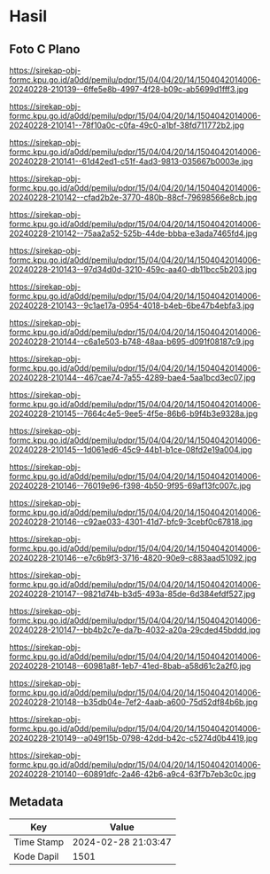 # Hasil

## Foto C Plano

https://sirekap-obj-formc.kpu.go.id/a0dd/pemilu/pdpr/15/04/04/20/14/1504042014006-20240228-210139--6ffe5e8b-4997-4f28-b09c-ab5699d1fff3.jpg

https://sirekap-obj-formc.kpu.go.id/a0dd/pemilu/pdpr/15/04/04/20/14/1504042014006-20240228-210141--78f10a0c-c0fa-49c0-a1bf-38fd711772b2.jpg

https://sirekap-obj-formc.kpu.go.id/a0dd/pemilu/pdpr/15/04/04/20/14/1504042014006-20240228-210141--61d42ed1-c51f-4ad3-9813-035667b0003e.jpg

https://sirekap-obj-formc.kpu.go.id/a0dd/pemilu/pdpr/15/04/04/20/14/1504042014006-20240228-210142--cfad2b2e-3770-480b-88cf-79698566e8cb.jpg

https://sirekap-obj-formc.kpu.go.id/a0dd/pemilu/pdpr/15/04/04/20/14/1504042014006-20240228-210142--75aa2a52-525b-44de-bbba-e3ada7465fd4.jpg

https://sirekap-obj-formc.kpu.go.id/a0dd/pemilu/pdpr/15/04/04/20/14/1504042014006-20240228-210143--97d34d0d-3210-459c-aa40-db11bcc5b203.jpg

https://sirekap-obj-formc.kpu.go.id/a0dd/pemilu/pdpr/15/04/04/20/14/1504042014006-20240228-210143--9c1ae17a-0954-4018-b4eb-6be47b4ebfa3.jpg

https://sirekap-obj-formc.kpu.go.id/a0dd/pemilu/pdpr/15/04/04/20/14/1504042014006-20240228-210144--c6a1e503-b748-48aa-b695-d091f08187c9.jpg

https://sirekap-obj-formc.kpu.go.id/a0dd/pemilu/pdpr/15/04/04/20/14/1504042014006-20240228-210144--467cae74-7a55-4289-bae4-5aa1bcd3ec07.jpg

https://sirekap-obj-formc.kpu.go.id/a0dd/pemilu/pdpr/15/04/04/20/14/1504042014006-20240228-210145--7664c4e5-9ee5-4f5e-86b6-b9f4b3e9328a.jpg

https://sirekap-obj-formc.kpu.go.id/a0dd/pemilu/pdpr/15/04/04/20/14/1504042014006-20240228-210145--1d061ed6-45c9-44b1-b1ce-08fd2e19a004.jpg

https://sirekap-obj-formc.kpu.go.id/a0dd/pemilu/pdpr/15/04/04/20/14/1504042014006-20240228-210146--76019e96-f398-4b50-9f95-69af13fc007c.jpg

https://sirekap-obj-formc.kpu.go.id/a0dd/pemilu/pdpr/15/04/04/20/14/1504042014006-20240228-210146--c92ae033-4301-41d7-bfc9-3cebf0c67818.jpg

https://sirekap-obj-formc.kpu.go.id/a0dd/pemilu/pdpr/15/04/04/20/14/1504042014006-20240228-210146--e7c6b9f3-3716-4820-90e9-c883aad51092.jpg

https://sirekap-obj-formc.kpu.go.id/a0dd/pemilu/pdpr/15/04/04/20/14/1504042014006-20240228-210147--9821d74b-b3d5-493a-85de-6d384efdf527.jpg

https://sirekap-obj-formc.kpu.go.id/a0dd/pemilu/pdpr/15/04/04/20/14/1504042014006-20240228-210147--bb4b2c7e-da7b-4032-a20a-29cded45bddd.jpg

https://sirekap-obj-formc.kpu.go.id/a0dd/pemilu/pdpr/15/04/04/20/14/1504042014006-20240228-210148--60981a8f-1eb7-41ed-8bab-a58d61c2a2f0.jpg

https://sirekap-obj-formc.kpu.go.id/a0dd/pemilu/pdpr/15/04/04/20/14/1504042014006-20240228-210148--b35db04e-7ef2-4aab-a600-75d52df84b6b.jpg

https://sirekap-obj-formc.kpu.go.id/a0dd/pemilu/pdpr/15/04/04/20/14/1504042014006-20240228-210149--a049f15b-0798-42dd-b42c-c5274d0b4419.jpg

https://sirekap-obj-formc.kpu.go.id/a0dd/pemilu/pdpr/15/04/04/20/14/1504042014006-20240228-210140--60891dfc-2a46-42b6-a9c4-63f7b7eb3c0c.jpg


## Metadata

| Key        | Value               |
| ---------- | ------------------- |
| Time Stamp | 2024-02-28 21:03:47 |
| Kode Dapil | 1501                |



